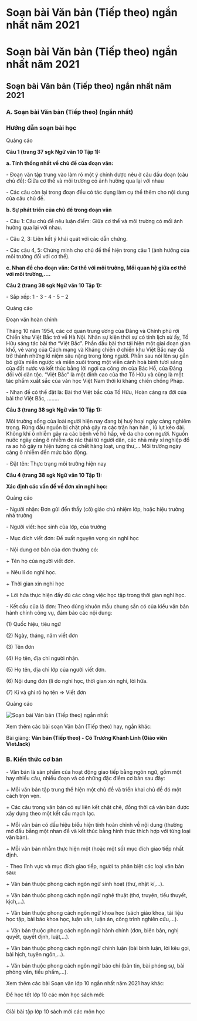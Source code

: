# Soạn bài Văn bản (Tiếp theo) ngắn nhất năm 2021

# Soạn bài Văn bản (Tiếp theo) ngắn nhất năm 2021

## Soạn bài Văn bản (Tiếp theo) ngắn nhất năm 2021

### **A. Soạn bài Văn bản (Tiếp theo) (ngắn nhất)**

### Hướng dẫn soạn bài học

Quảng cáo

**Câu 1 (trang 37 sgk Ngữ văn 10 Tập 1):**

**a. Tính thống nhất về chủ đề của đoạn văn:**

\- Đoạn văn tập trung vào làm rõ một ý chính được nêu ở câu đầu đoạn (câu chủ đề): Giữa cơ thể và môi trường có ảnh hưởng qua lại với nhau 

\- Các câu còn lại trong đoạn đều có tác dụng làm cụ thể thêm cho nội dung của câu chủ đề. 

**b. Sự phát triển của chủ đề trong đoạn văn**

\- Câu 1: Câu chủ đề nêu luận điểm: Giữa cơ thể và môi trường có mối ảnh hưởng qua lại với nhau. 

\- Câu 2, 3: Liên kết ý khái quát với các dẫn chứng. 

\- Các câu 4, 5: Chứng minh cho chủ đề thể hiện trong câu 1 (ảnh hưởng của môi trường đối với cơ thể). 

**c. Nhan đề cho đoạn văn: Cơ thể với môi trường, Mối quan hệ giữa cơ thể với môi trường,....**

**Câu 2 (trang 38 sgk Ngữ văn 10 Tập 1):**

\- Sắp xếp: 1 - 3 - 4 - 5 – 2 

Quảng cáo

Đoạn văn hoàn chỉnh 

Tháng 10 năm 1954, các cơ quan trung ương của Đảng và Chính phủ rời Chiến khu Việt Bắc trở về Hà Nội. Nhân sự kiện thời sự có tính lịch sử ấy, Tố Hữu sáng tác bài thơ “Việt Bắc”. Phần đầu bài thơ tái hiện một giai đoạn gian khổ, vẻ vang của Cách mạng và Kháng chiến ở chiến khu Việt Bắc nay đã trở thành những kỉ niệm sâu nặng trong lòng người. Phần sau nói lên sự gắn bó giữa miền ngược và miền xuôi trong một viễn cảnh hoà bình tươi sáng của đất nước và kết thúc bằng lời ngợi ca công ơn của Bác Hồ, của Đảng đối với dân tộc. “Việt Bắc” là một đỉnh cao của thơ Tố Hữu và cũng là một tác phẩm xuất sắc của văn học Việt Nam thời kì kháng chiến chống Pháp. 

\- Nhan đề có thể đặt là: Bài thơ Việt bắc của Tố Hữu, Hoàn cảng ra đời của bài thơ Việt Bắc, ........ 

**Câu 3 (trang 38 sgk Ngữ văn 10 Tập 1):**

Môi trường sống của loài người hiện nay đang bị huỷ hoại ngày càng nghiêm trọng. Rừng đầu nguồn bị chặt phá gây ra các trận hạn hán , lũ lụt kéo dài. Không khí ô nhiễm gây ra các bệnh về hô hấp, về da cho con người. Nguồn nước ngày càng ô nhiễm do rác thải từ người dân, các nhà máy xí nghiệp đổ ra ao hồ gây ra hiện tượng cá chết hàng loạt, ung thư,... Môi trường ngày càng ô nhiễm đến mức báo động. 

\- Đặt tên: Thực trạng môi trường hiện nay 

**Câu 4 (trang 38 sgk Ngữ văn 10 Tập 1):**

**Xác định các vấn đề về đơn xin nghỉ học:**

Quảng cáo

\- Người nhận: Đơn gửi đến thầy (cô) giáo chủ nhiệm lớp, hoặc hiệu trưởng nhà trường 

\- Người viết: học sinh của lớp, của trường 

\- Mục đích viết đơn: Đề xuất nguyện vọng xin nghỉ học 

\- Nội dung cơ bản của đơn thường có: 

\+ Tên họ của người viết đơn. 

\+ Nêu lí do nghỉ học. 

\+ Thời gian xin nghỉ học 

\+ Lời hứa thực hiện đầy đủ các công việc học tập trong thời gian nghỉ học. 

\- Kết cấu của lá đơn: Theo đúng khuôn mẫu chung sẵn có của kiểu văn bản hành chính công vụ, đảm bảo các nội dung: 

(1) Quốc hiệu, tiêu ngữ 

(2) Ngày, tháng, năm viết đơn 

(3) Tên đơn 

(4) Họ tên, địa chỉ người nhận. 

(5) Họ tên, địa chỉ lớp của người viết đơn. 

(6) Nội dung đơn (lí do nghỉ học, thời gian xin nghỉ, lời hứa. 

(7) Kí và ghi rõ họ tên ⇒ Viết đơn 

Quảng cáo

![Soạn bài Văn bản \(Tiếp theo\) ngắn nhất](https://vietjack.com/soan-bai-lop-10/images/van-ban-tiep-theo.PNG)

Xem thêm các bài soạn Văn bản (Tiếp theo) hay, ngắn khác:

Bài giảng: **Văn bản (Tiếp theo) - Cô Trương Khánh Linh (Giáo viên VietJack)**

### **B. Kiến thức cơ bản**

\- Văn bản là sản phẩm của hoạt động giao tiếp bằng ngôn ngữ, gồm một hay nhiều câu, nhiều đoạn và có những đặc điểm cơ bản sau đây:

\+ Mỗi văn bản tập trung thể hiện một chủ đề và triển khai chủ đề đó một cách trọn vẹn.

\+ Các câu trong văn bản có sự liên kết chặt chẽ, đồng thời cả văn bản được xây dựng theo một kết cấu mạch lạc.

\+ Mỗi văn bản có dấu hiệu biểu hiện tính hoàn chỉnh về nội dung (thường mở đầu bằng một nhan đề và kết thúc bằng hình thức thích hợp với từng loại văn bản).

\+ Mỗi văn bản nhằm thực hiện một (hoặc một số) mục đích giao tiếp nhất định.

\- Theo lĩnh vực và mục đích giao tiếp, người ta phân biệt các loại văn bản sau:

\+ Văn bản thuộc phong cách ngôn ngữ sinh hoạt (thư, nhật kí,…).

\+ Văn bản thuộc phong cách ngôn ngữ nghệ thuật (thơ, truyện, tiểu thuyết, kịch,…).

\+ Văn bản thuộc phong cách ngôn ngữ khoa học (sách giáo khoa, tài liệu học tập, bài báo khoa học, luận văn, luận án, công trình nghiên cứu,…).

\+ Văn bản thuộc phong cách ngôn ngữ hành chính (đơn, biên bản, nghị quyết, quyết định, luật,…).

\+ Văn bản thuộc phong cách ngôn ngữ chính luận (bài bình luận, lời kêu gọi, bài hịch, tuyên ngôn,…).

\+ Văn bản thuộc phong cách ngôn ngữ báo chí (bản tin, bài phóng sự, bài phỏng vấn, tiểu phẩm,…).

Xem thêm các bài Soạn văn lớp 10 ngắn nhất năm 2021 hay khác:

Để học tốt lớp 10 các môn học sách mới:

* * *

Giải bài tập lớp 10 sách mới các môn học

